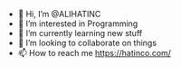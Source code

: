- 👋 Hi, I’m @ALIHATINC
- 👀 I’m interested in Programming
- 🌱 I’m currently learning new stuff
- 💞️ I’m looking to collaborate on things
- 📫 How to reach me https://hatinco.com/

<!---
ALIHATINC/ALIHATINC is a ✨ special ✨ repository because its `README.md` (this file) appears on your GitHub profile.
You can click the Preview link to take a look at your changes.
--->
